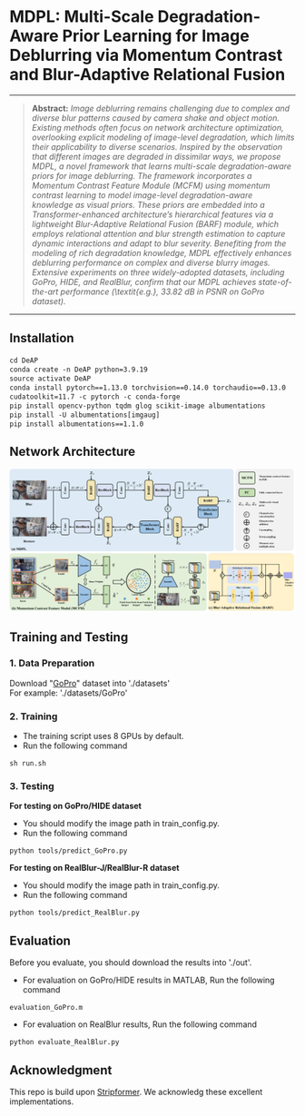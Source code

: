# MDPL: Multi-Scale Degradation-Aware Prior Learning for Image Deblurring via Momentum Contrast  and Blur-Adaptive Relational Fusion


<hr />

> **Abstract:** *Image deblurring remains challenging due to complex and diverse blur patterns caused by camera shake and object motion. Existing methods often focus on network architecture optimization, overlooking explicit modeling of image-level degradation, which limits their applicability to diverse scenarios. Inspired by the observation that different images are degraded in dissimilar ways, we propose MDPL, a novel framework that learns multi-scale degradation-aware priors for image deblurring. The framework incorporates a Momentum Contrast Feature Module (MCFM) using momentum contrast learning to model image-level degradation-aware knowledge as visual priors. These priors are embedded into a Transformer-enhanced architecture’s hierarchical features via a lightweight Blur-Adaptive Relational Fusion (BARF) module, which employs relational attention and blur strength estimation to capture dynamic interactions and adapt to blur severity. Benefiting from the modeling of rich degradation knowledge, MDPL effectively enhances deblurring performance on complex and diverse blurry images. Extensive experiments on three widely-adopted datasets, including GoPro, HIDE, and RealBlur, confirm that our MDPL achieves state-of-the-art performance (\textit{e.g.}, 33.82 dB in PSNR on GoPro dataset).* 
<hr />

## Installation
```
cd DeAP
conda create -n DeAP python=3.9.19
source activate DeAP
conda install pytorch==1.13.0 torchvision==0.14.0 torchaudio==0.13.0 cudatoolkit=11.7 -c pytorch -c conda-forge
pip install opencv-python tqdm glog scikit-image albumentations
pip install -U albumentations[imgaug]
pip install albumentations==1.1.0
```
## Network Architecture
<img src="./Figure/MDPL.png"/>

## Training and Testing
### 1. Data Preparation
Download "[GoPro](https://drive.google.com/drive/folders/1bEZO-l6sI9NXMRd98ldi74kCGAnw4bLQ)" dataset into './datasets' </br>
For example: './datasets/GoPro'
### 2. Training
* The training script uses 8 GPUs by default.
* Run the following command
```
sh run.sh
```
### 3. Testing
**For testing on GoPro/HIDE dataset** </br>
* You should modify the image path in train_config.py. </br>
* Run the following command
```
python tools/predict_GoPro.py
```
**For testing on RealBlur-J/RealBlur-R dataset** </br>
* You should modify the image path in train_config.py. </br>
* Run the following command
```
python tools/predict_RealBlur.py
```
## Evaluation
Before you evaluate, you should download the results into './out'.
* For evaluation on GoPro/HIDE results in MATLAB, Run the following command
```
evaluation_GoPro.m
```
* For evaluation on RealBlur results, Run the following command
```
python evaluate_RealBlur.py
```
## Acknowledgment
This repo is build upon [Stripformer](https://github.com/pp00704831/Stripformer-ECCV-2022-). We acknowledg these excellent implementations.